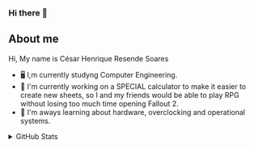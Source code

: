### Hi there 👋

<!--
**CesarHRS/CesarHRS** is a ✨ _special_ ✨ repository because its `README.md` (this file) appears on your GitHub profile.

Here are some ideas to get you started:

- 🔭 I’m currently working on ...
- 🌱 I’m currently learning ...
- 👯 I’m looking to collaborate on ...
- 🤔 I’m looking for help with ...
- 💬 Ask me about ...
- 📫 How to reach me: ...
- 😄 Pronouns: ...
- ⚡ Fun fact: ...
-->

## About me    
Hi,
My name is César Henrique Resende Soares

- 🖥️ I,m currently studyng Computer Engineering.
- 🔭 I'm currently working on a SPECIAL calculator to make it easier to create new sheets, so I and my friends would be able to play RPG without losing too much time opening Fallout 2.
- 🌱 I'm aways learning about hardware, overclocking and operational systems.

<details>
  
<summary>GitHub Stats</summary>
  </br>
<p>
  <a href="#"><img src="https://github-readme-stats.vercel.app/api/top-langs/?username=CesarHRS&layout=compact&theme=dark" width="400"></a>
  <a href="#"><img src="https://github-readme-stats.vercel.app/api?username=CesarHRS&show_icons=true&count_private=true&theme=dark" width="481.5" align="top"></a>
</p>
